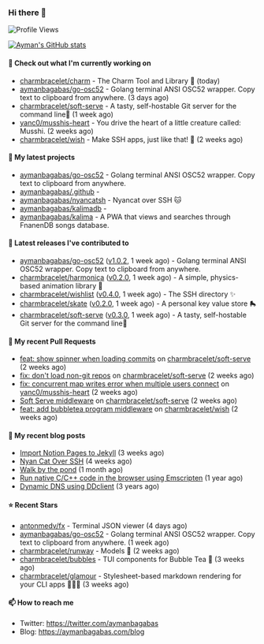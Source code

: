 ### Hi there 👋

![Profile Views](https://komarev.com/ghpvc/?username=aymanbagabas&label=PROFILE+VIEWS)

[![Ayman's GitHub stats](https://github-readme-stats.vercel.app/api?username=aymanbagabas&count_private=true&show_icons=true)](https://github.com/anuraghazra/github-readme-stats)

#### 👷 Check out what I'm currently working on

- [charmbracelet/charm](https://github.com/charmbracelet/charm) - The Charm Tool and Library 🌟 (today)
- [aymanbagabas/go-osc52](https://github.com/aymanbagabas/go-osc52) - Golang terminal ANSI OSC52 wrapper. Copy text to clipboard from anywhere. (3 days ago)
- [charmbracelet/soft-serve](https://github.com/charmbracelet/soft-serve) - A tasty, self-hostable Git server for the command line🍦 (1 week ago)
- [yanc0/musshis-heart](https://github.com/yanc0/musshis-heart) - You drive the heart of a little creature called: Musshi. (2 weeks ago)
- [charmbracelet/wish](https://github.com/charmbracelet/wish) - Make SSH apps, just like that! 💫 (2 weeks ago)

#### 🌱 My latest projects

- [aymanbagabas/go-osc52](https://github.com/aymanbagabas/go-osc52) - Golang terminal ANSI OSC52 wrapper. Copy text to clipboard from anywhere.
- [aymanbagabas/.github](https://github.com/aymanbagabas/.github) - 
- [aymanbagabas/nyancatsh](https://github.com/aymanbagabas/nyancatsh) - Nyancat over SSH 🐱
- [aymanbagabas/kalimadb](https://github.com/aymanbagabas/kalimadb) - 
- [aymanbagabas/kalima](https://github.com/aymanbagabas/kalima) - A PWA that views and searches through FnanenDB songs database.

#### 🔭 Latest releases I've contributed to

- [aymanbagabas/go-osc52](https://github.com/aymanbagabas/go-osc52) ([v1.0.2](https://github.com/aymanbagabas/go-osc52/releases/tag/v1.0.2), 1 week ago) - Golang terminal ANSI OSC52 wrapper. Copy text to clipboard from anywhere.
- [charmbracelet/harmonica](https://github.com/charmbracelet/harmonica) ([v0.2.0](https://github.com/charmbracelet/harmonica/releases/tag/v0.2.0), 1 week ago) - A simple, physics-based animation library 🎼
- [charmbracelet/wishlist](https://github.com/charmbracelet/wishlist) ([v0.4.0](https://github.com/charmbracelet/wishlist/releases/tag/v0.4.0), 1 week ago) - The SSH directory ✨
- [charmbracelet/skate](https://github.com/charmbracelet/skate) ([v0.2.0](https://github.com/charmbracelet/skate/releases/tag/v0.2.0), 1 week ago) - A personal key value store 🛼
- [charmbracelet/soft-serve](https://github.com/charmbracelet/soft-serve) ([v0.3.0](https://github.com/charmbracelet/soft-serve/releases/tag/v0.3.0), 1 week ago) - A tasty, self-hostable Git server for the command line🍦

#### 🔨 My recent Pull Requests

- [feat: show spinner when loading commits](https://github.com/charmbracelet/soft-serve/pull/112) on [charmbracelet/soft-serve](https://github.com/charmbracelet/soft-serve) (2 weeks ago)
- [fix: don&#39;t load non-git repos](https://github.com/charmbracelet/soft-serve/pull/111) on [charmbracelet/soft-serve](https://github.com/charmbracelet/soft-serve) (2 weeks ago)
- [fix: concurrent map writes error when multiple users connect](https://github.com/yanc0/musshis-heart/pull/1) on [yanc0/musshis-heart](https://github.com/yanc0/musshis-heart) (2 weeks ago)
- [Soft Serve middleware](https://github.com/charmbracelet/soft-serve/pull/110) on [charmbracelet/soft-serve](https://github.com/charmbracelet/soft-serve) (2 weeks ago)
- [feat: add bubbletea program middleware](https://github.com/charmbracelet/wish/pull/39) on [charmbracelet/wish](https://github.com/charmbracelet/wish) (2 weeks ago)

#### 📜 My recent blog posts

- [Import Notion Pages to Jekyll](https://aymanbagabas.com/blog/2022/03/29/import-notion-pages-to-jekyll.html) (3 weeks ago)
- [Nyan Cat Over SSH](https://aymanbagabas.com/blog/2022/03/25/nyan-cat-over-ssh.html) (4 weeks ago)
- [Walk by the pond](https://aymanbagabas.com/blog/2022/03/10/walk-by-the-pond.html) (1 month ago)
- [Run native C/C&#43;&#43; code in the browser using Emscripten](https://aymanbagabas.com/blog/2020/11/18/run-native-c-c&#43;&#43;-code-in-the-browser-using-emscripten.html) (1 year ago)
- [Dynamic DNS using DDclient](https://aymanbagabas.com/blog/2019/02/16/dynamic-dns-using-ddclient.html) (3 years ago)

#### ⭐ Recent Stars

- [antonmedv/fx](https://github.com/antonmedv/fx) - Terminal JSON viewer (4 days ago)
- [aymanbagabas/go-osc52](https://github.com/aymanbagabas/go-osc52) - Golang terminal ANSI OSC52 wrapper. Copy text to clipboard from anywhere. (1 week ago)
- [charmbracelet/runway](https://github.com/charmbracelet/runway) - Models 📸 (2 weeks ago)
- [charmbracelet/bubbles](https://github.com/charmbracelet/bubbles) - TUI components for Bubble Tea 🍡 (3 weeks ago)
- [charmbracelet/glamour](https://github.com/charmbracelet/glamour) - Stylesheet-based markdown rendering for your CLI apps 💇🏻‍♀️ (3 weeks ago)

#### 📫 How to reach me

- Twitter: https://twitter.com/aymanbagabas
- Blog: https://aymanbagabas.com/blog
